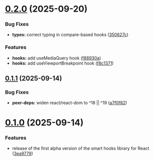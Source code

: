 # [0.2.0](https://github.com/webeach/react-hooks/compare/v0.1.1...v0.2.0) (2025-09-20)


### Bug Fixes

* **types:** correct typing in compare-based hooks ([350627c](https://github.com/webeach/react-hooks/commit/350627cd24c3ee9d4e39af038dabc70a4993962a))


### Features

* **hooks:** add useMediaQuery hook ([f88930a](https://github.com/webeach/react-hooks/commit/f88930a4a686dc223c85e19b59730d045f1c24e4))
* **hooks:** add useViewportBreakpoint hook ([f8c1371](https://github.com/webeach/react-hooks/commit/f8c137191c6610da2630330e4f07337622dc6dab))

## [0.1.1](https://github.com/webeach/react-hooks/compare/v0.1.0...v0.1.1) (2025-09-14)


### Bug Fixes

* **peer-deps:** widen react/react-dom to ^18 || ^19 ([a7f0f82](https://github.com/webeach/react-hooks/commit/a7f0f82ecc74e81506bb5741d4455da1abf73c71))

# [0.1.0](https://github.com/webeach/react-hooks/compare/v0.0.0...v0.1.0) (2025-09-14)


### Features

* release of the first alpha version of the smart hooks library for React ([3ea9779](https://github.com/webeach/react-hooks/commit/3ea97794776279817adbef6ff8fa588d08be48f9))
